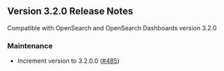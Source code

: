 ## Version 3.2.0 Release Notes

Compatible with OpenSearch and OpenSearch Dashboards version 3.2.0

### Maintenance
* Increment version to 3.2.0.0 ([#485](https://github.com/opensearch-project/dashboards-query-workbench/pull/485))